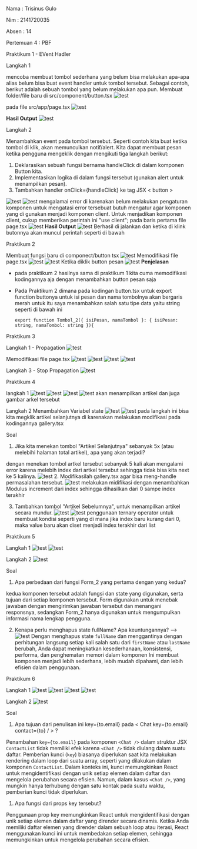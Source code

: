 Nama : Trisinus Gulo

Nim : 2141720035

Absen : 14

Pertemuan 4 : PBF

Praktikum 1 - EVent Hadler

Langkah 1

mencoba membuat tombol sederhana yang belum bisa melakukan apa-apa alias belum bisa  buat event handler untuk tombol tersebut. Sebagai contoh, berikut adalah sebuah tombol yang belum melakukan apa pun. Membuat folder/file baru di src/component/button.tsx
![test](img/image1_Prak4.png)

pada file src/app/page.tsx
![test](img/image2_Prak4.png)

**Hasil Output**
![test](img/hasil_Prak4.png)

Langkah 2

Menambahkan event pada tombol tersebut. Seperti contoh kita buat ketika tombol di klik, akan memunculkan notif/alert. Kita dapat membuat pesan ketika pengguna mengeklik dengan mengikuti tiga langkah berikut:

1. Deklarasikan sebuah fungsi bernama handleClick di dalam komponen Button kita.
2. Implementasikan logika di dalam fungsi tersebut (gunakan alert untuk menampilkan pesan).
3. Tambahkan handler onClick={handleClick} ke tag JSX < button >

![test](img/image3_Prak4.png)
![test](img/image4_Prak4.png)
mengalamai error di karenakan belum melakukan pengaturan komponen untuk mengatasi error tersebuat butuh mengatur agar komponen yang di gunakan menjadi komponen client. Untuk menjadikan komponen client,  cukup memberikan perintah ini "use client"; pada baris pertama file page.tsx
![test](img/image5_Prak4.png)
**Hasil Output**
![test](img/Hasil%20Akhir_Prak4.png)
Berhasil di jalankan dan ketika di klink butonnya akan muncul perintah seperti di bawah

Praktikum 2

Membuat fungsi baru di componect/button tsx
![test](img/image6_prak4.png)
Memodifikasi file page.tsx
![test](img/image7_prak4.png)
![test](img/hasil1_Prak4.png)
Ketika diklik button pesan
![test](img/hasil2_prak4.png)
**Penjelasan**
- pada praktikum 2 hasilnya sama di praktikum 1 kita cuma memodifikasi kodingannya aja dengan menambahkan button pesan saja
- Pada Praktikum 2 dimana pada kodingan button.tsx untuk export function buttonya untuk isi pesan dan nama tombolnya akan bergaris merah untuk itu saya menambahkan salah satu tipe data yaitu string seperti di bawah ini

      export function Tombol_2({ isiPesan, namaTombol }: { isiPesan: string, namaTombol: string }){

Praktikum 3

Langkah 1 - Propagation 
![test](img/image8_Prak4.png)

Memodifikasi file page.tsx
![test](img/image9_Prak4.png)
![test](img/Propogation.png)
![test](img/propogation_Tombol1.png)
![test](img/propogation_Tombol2.png)

Langkah 3 - Stop Propagation
![test](img/stop%20Propagation.png)

Praktikum 4

langkah 1
![test](img/article.js.png)
![test](img/gallery.tsx.png)
![test](img/page.tsx_prak4.png)
![test](img/Hasil_Praktikum4.png)
akan menampilkan artikel dan juga gambar arkel tersebut 

Langkah 2
Menambahkan Variabel state
![test](img/langkah2.png)
![test](img/hasil_Langkah2.png)
pada langkah ini bisa kita megklik  artikel selanjutnya di karenakan melakukan modifikasi pada kodingannya gallery.tsx

Soal
1. Jika kita menekan tombol "Artikel Selanjutnya" sebanyak 5x (atau melebihi halaman total artikel), apa yang akan terjadi?

dengan menekan tombol artkel tersebut sebanyak 5 kali akan mengalami error karena melebih index dari artkel tersebut sehingga tidak bisa kita next ke 5 kalinya.
![test](img/jawaban_soal1_Prak4.png)
2. Modifikasilah gallery.tsx agar bisa meng-handle permasalahan tersebut.
![test](img/jawaban_soal2_Prak4.png)
melakukan midifikasi dengan menambahkan Modulus increment dari index sehingga dihasilkan dari 0 sampe index terakhir

3. Tambahkan tombol "Artikel Sebelumnya", untuk menampilkan artikel secara mundur.
![test](img/sebelumnya.png)
![test](img/Hasil%20sebelumnya.png)
penggunaan ternary operator untuk membuat kondisi seperti yang  di mana jika index baru kurang dari 0, maka value baru akan diset menjadi index terakhir dari list

Praktikum 5

Langkah 1
![test](img/image1_Prak5.png)
![test](img/hasil_prak5.png)

Langkah 2
![test](img/langkah2_prak5.png)

Soal
1. Apa perbedaan dari fungsi Form_2 yang pertama dengan yang kedua?

kedua komponen tersebut adalah fungsi dan state yang digunakan, serta tujuan dari setiap komponen tersebut. Form digunakan untuk menebak jawaban dengan mengirimkan jawaban tersebut dan menangani responsnya, sedangkan Form_2 hanya digunakan untuk mengumpulkan informasi nama lengkap pengguna.

2. Kenapa perlu menghapus state fullName? Apa keuntungannya? -->
![test](img/Soal2_prak5.png)
Dengan menghapus state `fullName` dan menggantinya dengan perhitungan langsung setiap kali salah satu dari `firstName` atau `lastName` berubah, Anda dapat meningkatkan kesederhanaan, konsistensi, performa, dan penghematan memori dalam komponen  Ini membuat komponen menjadi lebih sederhana, lebih mudah dipahami, dan lebih efisien dalam penggunaan. 

Praktikum 6

Langkah 1
![test](img/langka1_Prak6.png)
![test](img/Lanjutan%20langka1_Prak6.png)
![test](img/Lanjutan1%20langka1_Prak6.png)
![test](img/hasil_prak6.png)

Langkah 2
![test](img/lagkah2_prak6.png)

Soal
1. Apa tujuan dari penulisan ini key={to.email} pada < Chat key={to.email} contact={to} / > ?

Penambahan `key={to.email}` pada komponen `<Chat />` dalam struktur JSX `ContactList` tidak memiliki efek karena `<Chat />` tidak diulang dalam suatu daftar. Pemberian kunci (`key`) biasanya diperlukan saat kita melakukan rendering dalam loop dari suatu array, seperti yang dilakukan dalam komponen `ContactList`. Dalam konteks ini, kunci memungkinkan React untuk mengidentifikasi dengan unik setiap elemen dalam daftar dan mengelola perubahan secara efisien. Namun, dalam kasus `<Chat />`, yang mungkin hanya terhubung dengan satu kontak pada suatu waktu, pemberian kunci tidak diperlukan. 

1. Apa fungsi dari props key tersebut?

Penggunaan prop key memungkinkan React untuk mengidentifikasi dengan unik setiap elemen dalam daftar yang dirender secara dinamis. Ketika Anda memiliki daftar elemen yang dirender dalam sebuah loop atau iterasi, React menggunakan kunci ini untuk membedakan setiap elemen, sehingga memungkinkan untuk mengelola perubahan secara efisien.